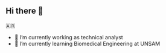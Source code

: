 ## Hi there 👋
🇦🇷
- 🔭 I’m currently working as technical analyst
- 🌱 I’m currently learning Biomedical Engineering at UNSAM
<!--
**PedroRozadas/PedroRozadas** is a ✨ _special_ ✨ repository because its `README.md` (this file) appears on your GitHub profile.
-->
